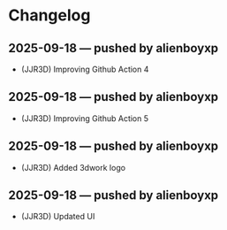 # Changelog

## 2025-09-18 — pushed by alienboyxp
- (JJR3D) Improving Github Action 4

## 2025-09-18 — pushed by alienboyxp
- (JJR3D) Improving Github Action 5

## 2025-09-18 — pushed by alienboyxp
- (JJR3D) Added 3dwork logo

## 2025-09-18 — pushed by alienboyxp
- (JJR3D) Updated UI

